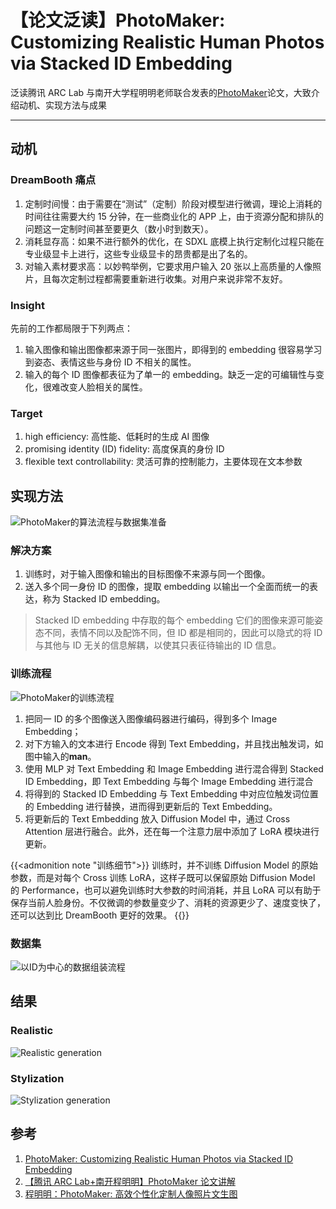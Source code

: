 # 【论文泛读】PhotoMaker: Customizing Realistic Human Photos via Stacked ID Embedding


泛读腾讯 ARC Lab 与南开大学程明明老师联合发表的[PhotoMaker](https://arxiv.org/abs/2312.04461)论文，大致介绍动机、实现方法与成果

<!--more-->

---

## 动机

### DreamBooth 痛点

1. 定制时间慢：由于需要在“测试”（定制）阶段对模型进行微调，理论上消耗的时间往往需要大约 15 分钟，在一些商业化的 APP 上，由于资源分配和排队的问题这一定制时间甚至要更久（数小时到数天）。
2. 消耗显存高：如果不进行额外的优化，在 SDXL 底模上执行定制化过程只能在专业级显卡上进行，这些专业级显卡的昂贵都是出了名的。
3. 对输入素材要求高：以妙鸭举例，它要求用户输入 20 张以上高质量的人像照片，且每次定制过程都需要重新进行收集。对用户来说非常不友好。

### Insight

先前的工作都局限于下列两点：

1. 输入图像和输出图像都来源于同一张图片，即得到的 embedding 很容易学习到姿态、表情这些与身份 ID 不相关的属性。
2. 输入的每个 ID 图像都表征为了单一的 embedding。缺乏一定的可编辑性与变化，很难改变人脸相关的属性。

### Target

1. high efficiency: 高性能、低耗时的生成 AI 图像
2. promising identity (ID) fidelity: 高度保真的身份 ID
3. flexible text controllability: 灵活可靠的控制能力，主要体现在文本参数

## 实现方法

![PhotoMaker的算法流程与数据集准备](https://cdn.jsdelivr.net/gh/pjimming/picx-images-hosting@master/20240320/imageimage.26l8lpo27a.webp)

### 解决方案

1. 训练时，对于输入图像和输出的目标图像不来源与同一个图像。
2. 送入多个同一身份 ID 的图像，提取 embedding 以输出一个全面而统一的表达，称为 Stacked ID embedding。

> Stacked ID embedding 中存取的每个 embedding 它们的图像来源可能姿态不同，表情不同以及配饰不同，但 ID 都是相同的，因此可以隐式的将 ID 与其他与 ID 无关的信息解耦，以使其只表征待输出的 ID 信息。

### 训练流程

![PhotoMaker的训练流程](https://cdn.jsdelivr.net/gh/pjimming/picx-images-hosting@master/20240320/imageimage.361bywecn1.webp)

1. 把同一 ID 的多个图像送入图像编码器进行编码，得到多个 Image Embedding；
2. 对下方输入的文本进行 Encode 得到 Text Embedding，并且找出触发词，如图中输入的**man**。
3. 使用 MLP 对 Text Embedding 和 Image Embedding 进行混合得到 Stacked ID Embedding，即 Text Embedding 与每个 Image Embedding 进行混合
4. 将得到的 Stacked ID Embedding 与 Text Embedding 中对应位触发词位置的 Embedding 进行替换，进而得到更新后的 Text Embedding。
5. 将更新后的 Text Embedding 放入 Diffusion Model 中，通过 Cross Attention 层进行融合。此外，还在每一个注意力层中添加了 LoRA 模块进行更新。

{{<admonition note "训练细节">}}
训练时，并不训练 Diffusion Model 的原始参数，而是对每个 Cross 训练 LoRA，这样子既可以保留原始 Diffusion Model 的 Performance，也可以避免训练时大参数的时间消耗，并且 LoRA 可以有助于保存当前人脸身份。不仅微调的参数量变少了、消耗的资源更少了、速度变快了，还可以达到比 DreamBooth 更好的效果。
{{</admonition>}}

### 数据集

![以ID为中心的数据组装流程](https://cdn.jsdelivr.net/gh/pjimming/picx-images-hosting@master/20240320/imageimage.4jnv2xvn4e.webp)

## 结果

### Realistic

![Realistic generation](https://cdn.jsdelivr.net/gh/pjimming/picx-images-hosting@master/20240320/imageimage.1hrz1q4lhp.webp)

### Stylization

![Stylization generation](https://cdn.jsdelivr.net/gh/pjimming/picx-images-hosting@master/20240320/imageimage.8s32crwkai.webp)

## 参考

1. [PhotoMaker: Customizing Realistic Human Photos via Stacked ID Embedding](https://arxiv.org/abs/2312.04461)
2. [【腾讯 ARC Lab+南开程明明】PhotoMaker 论文讲解](https://www.bilibili.com/video/BV1AC411t7Sh)
3. [程明明：PhotoMaker: 高效个性化定制人像照片文生图](https://zhuanlan.zhihu.com/p/680468694)

